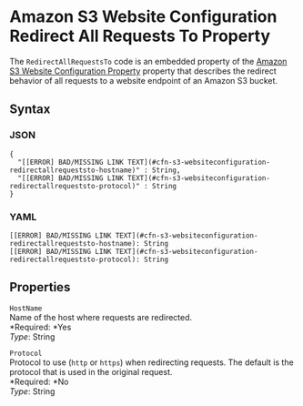 # Amazon S3 Website Configuration Redirect All Requests To Property<a name="aws-properties-s3-websiteconfiguration-redirectallrequeststo"></a>

The `RedirectAllRequestsTo` code is an embedded property of the [Amazon S3 Website Configuration Property](aws-properties-s3-websiteconfiguration.md) property that describes the redirect behavior of all requests to a website endpoint of an Amazon S3 bucket\.

## Syntax<a name="w3ab2c21c14e1554b5"></a>

### JSON<a name="aws-properties-s3-websiteconfiguration-redirectallrequeststo-syntax.json"></a>

```
{
  "[[ERROR] BAD/MISSING LINK TEXT](#cfn-s3-websiteconfiguration-redirectallrequeststo-hostname)" : String,
  "[[ERROR] BAD/MISSING LINK TEXT](#cfn-s3-websiteconfiguration-redirectallrequeststo-protocol)" : String
}
```

### YAML<a name="aws-properties-s3-websiteconfiguration-redirectallrequeststo-syntax.yaml"></a>

```
[[ERROR] BAD/MISSING LINK TEXT](#cfn-s3-websiteconfiguration-redirectallrequeststo-hostname): String
[[ERROR] BAD/MISSING LINK TEXT](#cfn-s3-websiteconfiguration-redirectallrequeststo-protocol): String
```

## Properties<a name="w3ab2c21c14e1554b7"></a>

`HostName`  
Name of the host where requests are redirected\.  
*Required: *Yes  
*Type*: String

`Protocol`  
Protocol to use \(`http` or `https`\) when redirecting requests\. The default is the protocol that is used in the original request\.  
*Required: *No  
*Type*: String